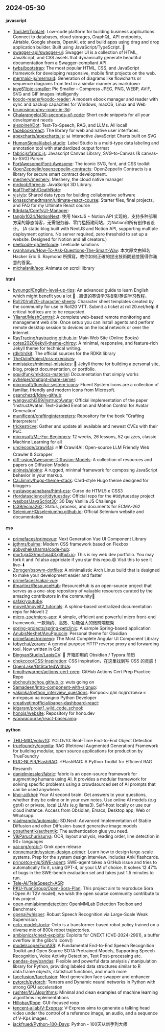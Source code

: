 ## 2024-05-30

#### javascript
* [ToolJet/ToolJet](https://github.com/ToolJet/ToolJet): Low-code platform for building business applications. Connect to databases, cloud storages, GraphQL, API endpoints, Airtable, Google sheets, OpenAI, etc and build apps using drag and drop application builder. Built using JavaScript/TypeScript. 🚀
* [swagger-api/swagger-ui](https://github.com/swagger-api/swagger-ui): Swagger UI is a collection of HTML, JavaScript, and CSS assets that dynamically generate beautiful documentation from a Swagger-compliant API.
* [twbs/bootstrap](https://github.com/twbs/bootstrap): The most popular HTML, CSS, and JavaScript framework for developing responsive, mobile first projects on the web.
* [mermaid-js/mermaid](https://github.com/mermaid-js/mermaid): Generation of diagrams like flowcharts or sequence diagrams from text in a similar manner as markdown
* [joye61/pic-smaller](https://github.com/joye61/pic-smaller): Pic Smaller – Compress JPEG, PNG, WEBP, AVIF, SVG and GIF images intelligently
* [koodo-reader/koodo-reader](https://github.com/koodo-reader/koodo-reader): A modern ebook manager and reader with sync and backup capacities for Windows, macOS, Linux and Web
* [brunosimon/my-room-in-3d](https://github.com/brunosimon/my-room-in-3d): 
* [Chalarangelo/30-seconds-of-code](https://github.com/Chalarangelo/30-seconds-of-code): Short code snippets for all your development needs
* [alexpinel/Dot](https://github.com/alexpinel/Dot): Text-To-Speech, RAG, and LLMs. All local!
* [facebook/react](https://github.com/facebook/react): The library for web and native user interfaces.
* [apexcharts/apexcharts.js](https://github.com/apexcharts/apexcharts.js): 📊 Interactive JavaScript Charts built on SVG
* [HumanSignal/label-studio](https://github.com/HumanSignal/label-studio): Label Studio is a multi-type data labeling and annotation tool with standardized output format
* [fabricjs/fabric.js](https://github.com/fabricjs/fabric.js): Javascript Canvas Library, SVG-to-Canvas (& canvas-to-SVG) Parser
* [FortAwesome/Font-Awesome](https://github.com/FortAwesome/Font-Awesome): The iconic SVG, font, and CSS toolkit
* [OpenZeppelin/openzeppelin-contracts](https://github.com/OpenZeppelin/openzeppelin-contracts): OpenZeppelin Contracts is a library for secure smart contract development.
* [meshery/meshery](https://github.com/meshery/meshery): Meshery, the cloud native manager
* [mrdoob/three.js](https://github.com/mrdoob/three.js): JavaScript 3D Library.
* [leafTheFish/DeathNote](https://github.com/leafTheFish/DeathNote): 
* [yjs/yjs](https://github.com/yjs/yjs): Shared data types for building collaborative software
* [jonasschmedtmann/ultimate-react-course](https://github.com/jonasschmedtmann/ultimate-react-course): Starter files, final projects, and FAQ for my Ultimate React course
* [ltdrdata/ComfyUI-Manager](https://github.com/ltdrdata/ComfyUI-Manager): 
* [tangly1024/NotionNext](https://github.com/tangly1024/NotionNext): 使用 NextJS + Notion API 实现的，支持多种部署方案的静态博客，无需服务器、零门槛搭建网站，为Notion和所有创作者设计。 (A static blog built with NextJS and Notion API, supporting multiple deployment options. No server required, zero threshold to set up a website. Designed for Notion and all creators.)
* [neetcode-gh/leetcode](https://github.com/neetcode-gh/leetcode): Leetcode solutions
* [ryanhanwu/How-To-Ask-Questions-The-Smart-Way](https://github.com/ryanhanwu/How-To-Ask-Questions-The-Smart-Way): 本文原文由知名 Hacker Eric S. Raymond 所撰寫，教你如何正確的提出技術問題並獲得你滿意的答案。
* [michalsnik/aos](https://github.com/michalsnik/aos): Animate on scroll library

#### html
* [byoungd/English-level-up-tips](https://github.com/byoungd/English-level-up-tips): An advanced guide to learn English which might benefit you a lot 🎉 . 离谱的英语学习指南/英语学习教程。
* [Roll20/roll20-character-sheets](https://github.com/Roll20/roll20-character-sheets): Character sheet templates created by the community for use in Roll20 VTT. Submit a ticket at roll20.net/help if critical hotfixes are to be requested.
* [Ylianst/MeshCentral](https://github.com/Ylianst/MeshCentral): A complete web-based remote monitoring and management web site. Once setup you can install agents and perform remote desktop session to devices on the local network or over the Internet.
* [RayTracing/raytracing.github.io](https://github.com/RayTracing/raytracing.github.io): Main Web Site (Online Books)
* [cotes2020/jekyll-theme-chirpy](https://github.com/cotes2020/jekyll-theme-chirpy): A minimal, responsive, and feature-rich Jekyll theme for technical writing.
* [rdkit/rdkit](https://github.com/rdkit/rdkit): The official sources for the RDKit library
* [TheOdinProject/css-exercises](https://github.com/TheOdinProject/css-exercises): 
* [mmistakes/minimal-mistakes](https://github.com/mmistakes/minimal-mistakes): 📐 Jekyll theme for building a personal site, blog, project documentation, or portfolio.
* [squidfunk/mkdocs-material](https://github.com/squidfunk/mkdocs-material): Documentation that simply works
* [xyhelper/chatgpt-share-server](https://github.com/xyhelper/chatgpt-share-server): 
* [microsoft/fluentui-system-icons](https://github.com/microsoft/fluentui-system-icons): Fluent System Icons are a collection of familiar, friendly and modern icons from Microsoft.
* [gsanchezd/fdsw-github](https://github.com/gsanchezd/fdsw-github): 
* [wangyuchi369/InstructAvatar](https://github.com/wangyuchi369/InstructAvatar): Official implementation of the paper 'InstructAvatar: Text-Guided Emotion and Motion Control for Avatar Generation'
* [munificent/craftinginterpreters](https://github.com/munificent/craftinginterpreters): Repository for the book "Crafting Interpreters"
* [trickest/cve](https://github.com/trickest/cve): Gather and update all available and newest CVEs with their PoC.
* [microsoft/ML-For-Beginners](https://github.com/microsoft/ML-For-Beginners): 12 weeks, 26 lessons, 52 quizzes, classic Machine Learning for all
* [unclecode/crawl4ai](https://github.com/unclecode/crawl4ai): 🔥🕷️ Crawl4AI: Open-source LLM Friendly Web Crawler & Scrapper
* [diff-usion/Awesome-Diffusion-Models](https://github.com/diff-usion/Awesome-Diffusion-Models): A collection of resources and papers on Diffusion Models
* [alpinejs/alpine](https://github.com/alpinejs/alpine): A rugged, minimal framework for composing JavaScript behavior in your markup.
* [CaiJimmy/hugo-theme-stack](https://github.com/CaiJimmy/hugo-theme-stack): Card-style Hugo theme designed for bloggers
* [gustavoguanabara/html-css](https://github.com/gustavoguanabara/html-css): Curso de HTML5 e CSS3
* [rfordatascience/tidytuesday](https://github.com/rfordatascience/tidytuesday): Official repo for the #tidytuesday project
* [wesbos/JavaScript30](https://github.com/wesbos/JavaScript30): 30 Day Vanilla JS Challenge
* [tc39/ecma262](https://github.com/tc39/ecma262): Status, process, and documents for ECMA-262
* [SeleniumHQ/seleniumhq.github.io](https://github.com/SeleniumHQ/seleniumhq.github.io): Official Selenium website and documentation

#### css
* [primefaces/primevue](https://github.com/primefaces/primevue): Next Generation Vue UI Component Library
* [jgthms/bulma](https://github.com/jgthms/bulma): Modern CSS framework based on Flexbox
* [abbysheksharma/code-hub](https://github.com/abbysheksharma/code-hub): 
* [murtuja43/murtuja43.github.io](https://github.com/murtuja43/murtuja43.github.io): This is my web dev portfolio. You may fork it and I'd also appriciate if you star this repo.😄 Visit this to see it live-⬇
* [Zproger/bspwm-dotfiles](https://github.com/Zproger/bspwm-dotfiles): A minimalistic Arch Linux build that is designed to make your development easier and faster
* [primefaces/sakai-vue](https://github.com/primefaces/sakai-vue): 
* [jfmartinz/ResourceHub](https://github.com/jfmartinz/ResourceHub): ResourceHub is an open-source project that serves as a one-stop repository of valuable resources curated by the amazing contributors in the community🚀
* [safak/youtube](https://github.com/safak/youtube): 
* [moveit/moveit2_tutorials](https://github.com/moveit/moveit2_tutorials): A sphinx-based centralized documentation repo for MoveIt 2
* [micro-zoe/micro-app](https://github.com/micro-zoe/micro-app): A simple, efficient and powerful micro front-end framework. 一款简约、高效、功能强大的微前端框架
* [spring-projects/spring-petclinic](https://github.com/spring-projects/spring-petclinic): A sample Spring-based application
* [AnubisNekhet/AnuPpuccin](https://github.com/AnubisNekhet/AnuPpuccin): Personal theme for Obsidian
* [primefaces/primeng](https://github.com/primefaces/primeng): The Most Complete Angular UI Component Library
* [tobychui/zoraxy](https://github.com/tobychui/zoraxy): A general purpose HTTP reverse proxy and forwarding tool. Now written in Go!
* [BingyanStudio/LapisCV](https://github.com/BingyanStudio/LapisCV): 📃 开箱即用的 Obsidian / Typora 简历
* [chokcoco/CSS-Inspiration](https://github.com/chokcoco/CSS-Inspiration): CSS Inspiration，在这里找到写 CSS 的灵感！
* [OpenLake/GitStartedWithUs](https://github.com/OpenLake/GitStartedWithUs): 
* [timothywarner/actions-cert-prep](https://github.com/timothywarner/actions-cert-prep): GitHub Actions Cert Prep Practice Repo
* [sbchou/sbchou.github.io](https://github.com/sbchou/sbchou.github.io): wuts going on
* [Samadeen/intro-component-with-signup](https://github.com/Samadeen/intro-component-with-signup): 
* [yakimka/python_interview_questions](https://github.com/yakimka/python_interview_questions): Вопросы для подготовки к интервью на позицию Python Developer
* [creativetimofficial/paper-dashboard-react](https://github.com/creativetimofficial/paper-dashboard-react): 
* [idgaram/projet1_wild_code_school](https://github.com/idgaram/projet1_wild_code_school): 
* [honojs/website](https://github.com/honojs/website): Repository for hono.dev
* [woowacourse/react-basecamp](https://github.com/woowacourse/react-basecamp): 

#### python
* [THU-MIG/yolov10](https://github.com/THU-MIG/yolov10): YOLOv10: Real-Time End-to-End Object Detection
* [truefoundry/cognita](https://github.com/truefoundry/cognita): RAG (Retrieval Augmented Generation) Framework for building modular, open source applications for production by TrueFoundry
* [RUC-NLPIR/FlashRAG](https://github.com/RUC-NLPIR/FlashRAG): ⚡FlashRAG: A Python Toolkit for Efficient RAG Research
* [danielmiessler/fabric](https://github.com/danielmiessler/fabric): fabric is an open-source framework for augmenting humans using AI. It provides a modular framework for solving specific problems using a crowdsourced set of AI prompts that can be used anywhere.
* [khoj-ai/khoj](https://github.com/khoj-ai/khoj): Your AI second brain. Get answers to your questions, whether they be online or in your own notes. Use online AI models (e.g gpt4) or private, local LLMs (e.g llama3). Self-host locally or use our cloud instance. Access from Obsidian, Emacs, Desktop app, Web or Whatsapp.
* [vladmandic/automatic](https://github.com/vladmandic/automatic): SD.Next: Advanced Implementation of Stable Diffusion and other Diffusion-based generative image models
* [goauthentik/authentik](https://github.com/goauthentik/authentik): The authentication glue you need.
* [VikParuchuri/surya](https://github.com/VikParuchuri/surya): OCR, layout analysis, reading order, line detection in 90+ languages
* [xai-org/grok-1](https://github.com/xai-org/grok-1): Grok open release
* [donnemartin/system-design-primer](https://github.com/donnemartin/system-design-primer): Learn how to design large-scale systems. Prep for the system design interview. Includes Anki flashcards.
* [princeton-nlp/SWE-agent](https://github.com/princeton-nlp/SWE-agent): SWE-agent takes a GitHub issue and tries to automatically fix it, using GPT-4, or your LM of choice. It solves 12.47% of bugs in the SWE-bench evaluation set and takes just 1.5 minutes to run.
* [Tele-AI/TeleSpeech-ASR](https://github.com/Tele-AI/TeleSpeech-ASR): 
* [PKU-YuanGroup/Open-Sora-Plan](https://github.com/PKU-YuanGroup/Open-Sora-Plan): This project aim to reproduce Sora (Open AI T2V model), we wish the open source community contribute to this project.
* [open-mmlab/mmdetection](https://github.com/open-mmlab/mmdetection): OpenMMLab Detection Toolbox and Benchmark
* [openai/whisper](https://github.com/openai/whisper): Robust Speech Recognition via Large-Scale Weak Supervision
* [octo-models/octo](https://github.com/octo-models/octo): Octo is a transformer-based robot policy trained on a diverse mix of 800k robot trajectories.
* [ambionics/cnext-exploits](https://github.com/ambionics/cnext-exploits): Exploits for CNEXT (CVE-2024-2961), a buffer overflow in the glibc's iconv()
* [modelscope/FunASR](https://github.com/modelscope/FunASR): A Fundamental End-to-End Speech Recognition Toolkit and Open Source SOTA Pretrained Models, Supporting Speech Recognition, Voice Activity Detection, Text Post-processing etc.
* [pandas-dev/pandas](https://github.com/pandas-dev/pandas): Flexible and powerful data analysis / manipulation library for Python, providing labeled data structures similar to R data.frame objects, statistical functions, and much more
* [facefusion/facefusion](https://github.com/facefusion/facefusion): Next generation face swapper and enhancer
* [pytorch/pytorch](https://github.com/pytorch/pytorch): Tensors and Dynamic neural networks in Python with strong GPU acceleration
* [rushter/MLAlgorithms](https://github.com/rushter/MLAlgorithms): Minimal and clean examples of machine learning algorithms implementations
* [Hillobar/Rope](https://github.com/Hillobar/Rope): GUI-focused roop
* [tencent-ailab/V-Express](https://github.com/tencent-ailab/V-Express): V-Express aims to generate a talking head video under the control of a reference image, an audio, and a sequence of V-Kps images.
* [jackfrued/Python-100-Days](https://github.com/jackfrued/Python-100-Days): Python - 100天从新手到大师
